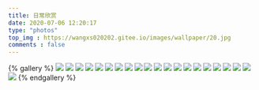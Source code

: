 ```yaml
---
title: 日常欣赏
date: 2020-07-06 12:20:17
type: "photos"
top_img : https://wangxs020202.gitee.io/images/wallpaper/20.jpg
comments : false
---
```


{% gallery %}
![](https://wangxs020202.gitee.io/images/wallpaper/1.jpg)
![](https://wangxs020202.gitee.io/images/wallpaper/2.jpg)
![](https://wangxs020202.gitee.io/images/wallpaper/3.jpg)
![](https://wangxs020202.gitee.io/images/wallpaper/4.jpg)
![](https://wangxs020202.gitee.io/images/wallpaper/5.jpg)
![](https://wangxs020202.gitee.io/images/wallpaper/6.jpg)
![](https://wangxs020202.gitee.io/images/wallpaper/7.jpg)
![](https://wangxs020202.gitee.io/images/wallpaper/8.jpg)
![](https://wangxs020202.gitee.io/images/wallpaper/9.jpg)
![](https://wangxs020202.gitee.io/images/wallpaper/10.jpg)
![](https://wangxs020202.gitee.io/images/wallpaper/11.jpg)
![](https://wangxs020202.gitee.io/images/wallpaper/12.jpg)
![](https://wangxs020202.gitee.io/images/wallpaper/13.jpg)
![](https://wangxs020202.gitee.io/images/wallpaper/14.jpg)
![](https://wangxs020202.gitee.io/images/wallpaper/15.jpg)
![](https://wangxs020202.gitee.io/images/wallpaper/16.jpg)
![](https://wangxs020202.gitee.io/images/wallpaper/17.jpg)
![](https://wangxs020202.gitee.io/images/wallpaper/18.jpg)
![](https://wangxs020202.gitee.io/images/wallpaper/19.jpg)
![](https://wangxs020202.gitee.io/images/wallpaper/20.jpg)
![](https://wangxs020202.gitee.io/images/wallpaper/21.jpg)
{% endgallery %}
